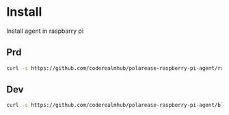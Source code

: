 # Install

Install agent in raspbarry pi

## Prd

```bash
curl -s https://github.com/coderealmhub/polarease-raspberry-pi-agent/raw/main/install.py | sudo python3
```

## Dev

```bash
curl -s https://github.com/coderealmhub/polarease-raspberry-pi-agent/blob/dev/install.py | sudo python3
```